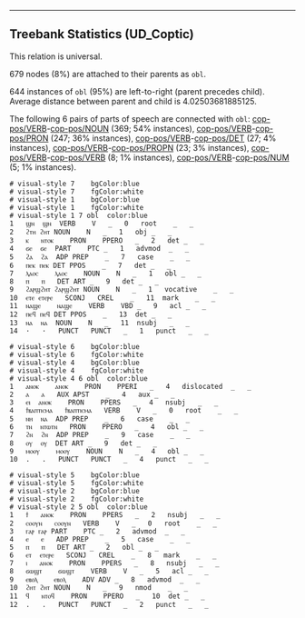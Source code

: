 

--------------------------------------------------------------------------------

## Treebank Statistics (UD_Coptic)

This relation is universal.

679 nodes (8%) are attached to their parents as `obl`.

644 instances of `obl` (95%) are left-to-right (parent precedes child).
Average distance between parent and child is 4.02503681885125.

The following 6 pairs of parts of speech are connected with `obl`: [cop-pos/VERB]()-[cop-pos/NOUN]() (369; 54% instances), [cop-pos/VERB]()-[cop-pos/PRON]() (247; 36% instances), [cop-pos/VERB]()-[cop-pos/DET]() (27; 4% instances), [cop-pos/VERB]()-[cop-pos/PROPN]() (23; 3% instances), [cop-pos/VERB]()-[cop-pos/VERB]() (8; 1% instances), [cop-pos/VERB]()-[cop-pos/NUM]() (5; 1% instances).


~~~ conllu
# visual-style 7	bgColor:blue
# visual-style 7	fgColor:white
# visual-style 1	bgColor:blue
# visual-style 1	fgColor:white
# visual-style 1 7 obl	color:blue
1	ϣⲛ	ϣⲛ	VERB	V	_	0	root	_	_
2	ϩⲧⲏ	ϩⲏⲧ	NOUN	N	_	1	obj	_	_
3	ⲕ	ⲛⲧⲟⲕ	PRON	PPERO	_	2	det	_	_
4	ϭⲉ	ϭⲉ	PART	PTC	_	1	advmod	_	_
5	ϩⲁ	ϩⲁ	ADP	PREP	_	7	case	_	_
6	ⲡⲉⲕ	ⲡⲉⲕ	DET	PPOS	_	7	det	_	_
7	ⲗⲁⲟⲥ	ⲗⲁⲟⲥ	NOUN	N	_	1	obl	_	_
8	ⲡ	ⲡ	DET	ART	_	9	det	_	_
9	ϩⲁⲣϣϩⲏⲧ	ϩⲁⲣϣϩⲏⲧ	NOUN	N	_	1	vocative	_	_
10	ⲉⲧⲉ	ⲉⲧⲉⲣⲉ	SCONJ	CREL	_	11	mark	_	_
11	ⲛⲁϣⲉ	ⲛⲁϣⲉ	VERB	VBD	_	9	acl	_	_
12	ⲡⲉϥ	ⲡⲉϥ	DET	PPOS	_	13	det	_	_
13	ⲛⲁ	ⲛⲁ	NOUN	N	_	11	nsubj	_	_
14	·	·	PUNCT	PUNCT	_	1	punct	_	_

~~~


~~~ conllu
# visual-style 6	bgColor:blue
# visual-style 6	fgColor:white
# visual-style 4	bgColor:blue
# visual-style 4	fgColor:white
# visual-style 4 6 obl	color:blue
1	ⲁⲛⲟⲕ	ⲁⲛⲟⲕ	PRON	PPERI	_	4	dislocated	_	_
2	ⲁ	ⲁ	AUX	APST	_	4	aux	_	_
3	ⲉⲓ	ⲁⲛⲟⲕ	PRON	PPERS	_	4	nsubj	_	_
4	ϯⲃⲁⲡⲧⲓⲥⲙⲁ	ϯⲃⲁⲡⲧⲓⲥⲙⲁ	VERB	V	_	0	root	_	_
5	ⲛⲏ	ⲛⲁ	ADP	PREP	_	6	case	_	_
6	ⲧⲛ	ⲛⲧⲱⲧⲛ	PRON	PPERO	_	4	obl	_	_
7	ϩⲛ	ϩⲛ	ADP	PREP	_	9	case	_	_
8	ⲟⲩ	ⲟⲩ	DET	ART	_	9	det	_	_
9	ⲙⲟⲟⲩ	ⲙⲟⲟⲩ	NOUN	N	_	4	obl	_	_
10	.	.	PUNCT	PUNCT	_	4	punct	_	_

~~~


~~~ conllu
# visual-style 5	bgColor:blue
# visual-style 5	fgColor:white
# visual-style 2	bgColor:blue
# visual-style 2	fgColor:white
# visual-style 2 5 obl	color:blue
1	ϯ	ⲁⲛⲟⲕ	PRON	PPERS	_	2	nsubj	_	_
2	ⲥⲟⲟⲩⲛ	ⲥⲟⲟⲩⲛ	VERB	V	_	0	root	_	_
3	ⲅⲁⲣ	ⲅⲁⲣ	PART	PTC	_	2	advmod	_	_
4	ⲉ	ⲉ	ADP	PREP	_	5	case	_	_
5	ⲡ	ⲡ	DET	ART	_	2	obl	_	_
6	ⲉⲧ	ⲉⲧⲉⲣⲉ	SCONJ	CREL	_	8	mark	_	_
7	ⲓ	ⲁⲛⲟⲕ	PRON	PPERS	_	8	nsubj	_	_
8	ϭⲱϣⲧ	ϭⲱϣⲧ	VERB	V	_	5	acl	_	_
9	ⲉⲃⲟⲗ	ⲉⲃⲟⲗ	ADV	ADV	_	8	advmod	_	_
10	ϩⲏⲧ	ϩⲏⲧ	NOUN	N	_	9	nmod	_	_
11	ϥ	ⲛⲧⲟϥ	PRON	PPERO	_	10	det	_	_
12	.	.	PUNCT	PUNCT	_	2	punct	_	_

~~~


